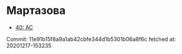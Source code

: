 # Мартазова
- [40: AC](40.md)

Commit: 11e91b15f8a9a1ab42cbfe344d1b5301b06a8f6c
 fetched at: 20201217-153235
